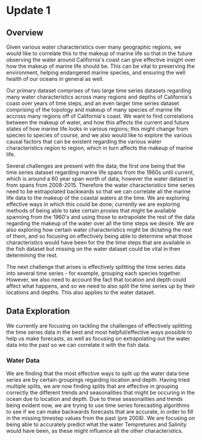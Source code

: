 # Update 1


## Overview

Given various water characteristics over many geographic regions, we would like to correlate this to the makeup of marine life so that in the future observing the water around California's coast can give effective insight over how the makeup of marine life should be. This can be vital to preserving the environment, helping endangered marine species, and ensuring the well health of our oceans in general as well.

Our primary dataset comprises of two large time series datasets regarding many water characteristics across many regions and depths of California's coast over years of time steps, and an even larger time series dataset comprising of the topology and makeup of many species of marine life accross many regions off of California's coast. We want to find correlations between the makeup of water, and how this affects the current and future states of how marine life looks in various regions; this might change from species to species of course, and we also would like to explore the various causal factors that can be existent regarding the various water characteristics region to region, which in turn affects the makeup of marine life.

Several challenges are present with the data; the first one being that the time series dataset regarding marine life spans from the 1960s until current, which is around a 60 year span worth of data, however the water dataset is from spans from 2008-2015. Therefore the water characteristics time series need to be extrapolated backwards so that we can correlate all the marine life data to the makeup of the coastal waters at the time. We are exploring effective ways in which this could be done; currently we are exploring methods of being able to take certain proxies that might be available spanning from the 1960's and using those to extrapolate the rest of the data regarding the makeup of the water over all the time steps we desire. We are also exploring how certain water characteristics might be dictating the rest of them, and so focusing on effectively being able to determine what those characteristics would have been for the the time steps that are available in the fish dataset but missing on the water dataset could be vital in then determining the rest. 

The next challenge that arises is effectively splitting the time series data into several time series - for example, grouping each species together. However, we also need to account the fact that location and depth could affect what happens, and so we need to also split the time series up by their locations and depths. This also applies to the water dataset.


## Data Exploration

We currently are focusing on tackling the challenges of effectively splitting the time series data in the best and most helpful/effective ways possible to help us make forecasts, as well as focusing on extrapolating out the water data into the past so we can correlate it with the fish data. 

### Water Data

We are finding that the most effective ways to split up the water data time series are by certain groupings regarding location and depth. Having tried multiple splits, we are now finding splits that are effective in grouping correctly the different trends and seasonalities that might be occuring in the ocean due to location and depth. Due to these seasonalities and trends being evident now, we are trying to use time series forecasting algorithms to see if we can make backwards forecasts that are accurate, in order to fill in the missing timestep values from the past (pre 2008). We are focusing on being able to accurately predict what the water Tempretures and Salinity would have been, as these might influence all the other characteristics.
